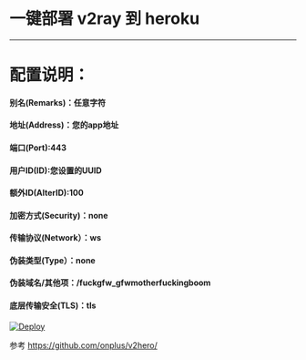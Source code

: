 # 一键部署 v2ray 到 heroku
- - -
# 配置说明：
#### 别名(Remarks)：任意字符
#### 地址(Address)：您的app地址
#### 端口(Port):443
#### 用户ID(ID):您设置的UUID
#### 额外ID(AlterID):100
#### 加密方式(Security)：none
#### 传输协议(Network）：ws
#### 伪装类型(Type）：none
#### 伪装域名/其他项：/fuckgfw_gfwmotherfuckingboom
#### 底层传输安全(TLS)：tls

[![Deploy](https://www.herokucdn.com/deploy/button.png)](https://heroku.com/deploy?template=https://github.com/1715173329/v2ray-heroku)

参考 https://github.com/onplus/v2hero/
